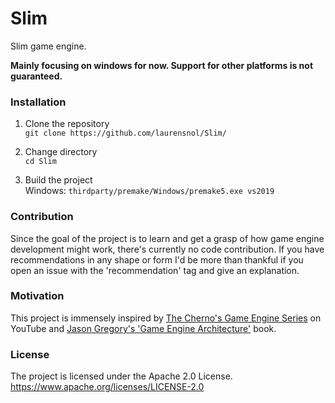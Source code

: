 # Slim
Slim game engine.

**Mainly focusing on windows for now. Support for other platforms is not guaranteed.**

### Installation
1. Clone the repository<br>
```git clone https://github.com/laurensnol/Slim/```

2. Change directory<br>
```cd Slim```

3. Build the project<br>
Windows: ```thirdparty/premake/Windows/premake5.exe vs2019```

### Contribution
Since the goal of the project is to learn and get a grasp of how game engine development might work, there's currently no code contribution. If you have recommendations in any shape or form I'd be more than thankful if you open an issue with the 'recommendation' tag and give an explanation.

### Motivation
This project is immensely inspired by [The Cherno's Game Engine Series](https://thecherno.com/engine) on YouTube and [Jason Gregory's 'Game Engine Architecture'](https://www.gameenginebook.com/) book.

### License
The project is licensed under the Apache 2.0 License.<br>
https://www.apache.org/licenses/LICENSE-2.0
